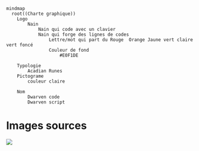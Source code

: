 ```mermaid
mindmap
  root((Charte graphique))
    Logo
        Nain
            Nain qui code avec un clavier
            Nain qui forge des lignes de codes
                Lettre/mot qui part du Rouge  Orange Jaune vert claire vert foncé
                Couleur de fond
                    #E0F1DE

    Typologie
        Acadian Runes
    Pictograme
        couleur claire
            
    Nom
        Dwarven code
        Dwarven script
```
# Images sources
![](https://i.scdn.co/image/ab67616d0000b273f65af0c7883a6f17709c83ac)